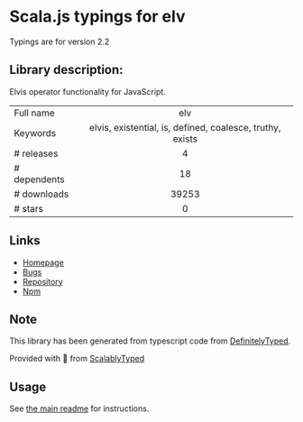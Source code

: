 
# Scala.js typings for elv

Typings are for version 2.2

## Library description:
Elvis operator functionality for JavaScript.

|                    |                 |
| ------------------ | :-------------: |
| Full name          | elv |
| Keywords           | elvis, existential, is, defined, coalesce, truthy, exists |
| # releases         | 4 |
| # dependents       | 18 |
| # downloads        | 39253 |
| # stars            | 0 |

## Links
- [Homepage](https://github.com/dsfields/elv#readme)
- [Bugs](https://github.com/dsfields/elv/issues)
- [Repository](https://github.com/dsfields/elv)
- [Npm](https://www.npmjs.com/package/elv)
    


## Note
This library has been generated from typescript code from [DefinitelyTyped](https://definitelytyped.org).

Provided with :purple_heart: from [ScalablyTyped](https://github.com/oyvindberg/ScalablyTyped)

## Usage
See [the main readme](../../readme.md) for instructions.


